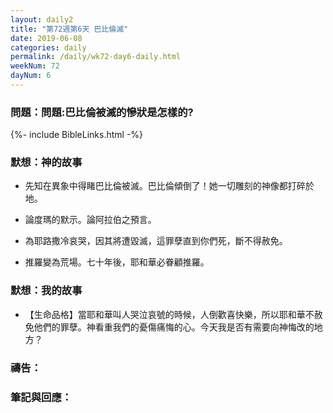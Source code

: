 ```yaml
---
layout: daily2
title: "第72週第6天 巴比倫滅"
date: 2019-06-08
categories: daily
permalink: /daily/wk72-day6-daily.html
weekNum: 72
dayNum: 6
---
```


### 問題：問題:巴比倫被滅的慘狀是怎樣的?
 
{%- include BibleLinks.html -%}

### 默想：神的故事
+ 先知在異象中得睹巴比倫被滅。巴比倫傾倒了！她一切雕刻的神像都打碎於地。

+ 論度瑪的默示。論阿拉伯之預言。

+ 為耶路撒冷哀哭，因其將遭毀滅，這罪孽直到你們死，斷不得赦免。

+ 推羅變為荒場。七十年後，耶和華必眷顧推羅。

### 默想：我的故事
+ 【生命品格】當耶和華叫人哭泣哀號的時候，人倒歡喜快樂，所以耶和華不赦免他們的罪孽。神看重我們的憂傷痛悔的心。今天我是否有需要向神悔改的地方？

### 禱告：

### 筆記與回應：
